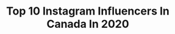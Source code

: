 ---
title: Top 10 Instagram Influencers In Canada In 2020
description: >-
  Find top Instagram influencers in Canada in 2020. Most popular hashtags: #discoverunder5k #model #prettylittleiiinspo #vancouver.
platform: Instagram
profiles:
  - username: "aliciahillturner"
    fullname: >-
      hey i’m alicia 💗🎀🌸
    location: "Canada"
    followers: 6061
    engagement: 1580
    commentsToLikes: 0.180559
    avatar: "https://instagram.fhre1-1.fna.fbcdn.net/v/t51.2885-19/s320x320/87713935_777759809379068_3067624663967334400_n.jpg?_nc_ht=instagram.fhre1-1.fna.fbcdn.net&_nc_ohc=NqsSsLc_TzYAX8bWitp&oh=672518adaab8280d9ca8d031ee290f77&oe=5EB0A615"
    verified: false
    hashtags: "#coronavirus"
  - username: "nicolepwhui"
    fullname: >-
      Nicole H ✈ Travel | Fashion
    location: "Canada"
    followers: 5005
    engagement: 2403
    commentsToLikes: 0.362044
    avatar: "https://scontent-sea1-1.cdninstagram.com/v/t51.2885-19/s320x320/75629053_447856076110513_7529923361833484288_n.jpg?_nc_ht=scontent-sea1-1.cdninstagram.com&_nc_ohc=kqs4b0nbY00AX_jB-HF&oh=21a206849b6a9688c18fe231e899a446&oe=5EA575B0"
    verified: false
    hashtags: "#traveladdict, #roamingwomen, #hongkonginsta, #girlvsglobe"
  - username: "vanora.lo"
    fullname: >-
      VANORA LO | Vancouver
    location: "Canada"
    followers: 2211
    engagement: 2644
    commentsToLikes: 0.148548
    avatar: "https://scontent-lhr8-1.cdninstagram.com/v/t51.2885-19/s320x320/91032178_625505764958943_3199807449347391488_n.jpg?_nc_ht=scontent-lhr8-1.cdninstagram.com&_nc_ohc=OkSCBlA6sDUAX-13_RT&oh=aac3ada7cceb5dde958b05fb33947e16&oe=5EBC62DD"
    verified: false
    hashtags: "#vintagevibes, #fendivintage, #fashionbruh, #verre"
  - username: "erin22xoxo"
    fullname: >-
      ⚓ Erin ⚓ | Toronto Lifestyle
    location: "Canada"
    followers: 7147
    engagement: 1749
    commentsToLikes: 0.466965
    avatar: "https://scontent-atl3-1.cdninstagram.com/v/t51.2885-19/s320x320/91887769_2968262896545167_4061953371592982528_n.jpg?_nc_ht=scontent-atl3-1.cdninstagram.com&_nc_ohc=i6YrgsUtw_0AX_i_jpa&oh=92b0fd719bed1020550ff183e4c295fb&oe=5EBC41DE"
    verified: false
    hashtags: "#hydrasplash, #strongertogether, #tuesdaythoughts, #tmithursday"
  - username: "tangerinca"
    fullname: >-
      AVE MARIA
    location: "Canada"
    followers: 2728
    engagement: 2706
    commentsToLikes: 0.159722
    avatar: "https://scontent-ams4-1.cdninstagram.com/v/t51.2885-19/s320x320/18879258_150683038808751_7668313551777300480_n.jpg?_nc_ht=scontent-ams4-1.cdninstagram.com&_nc_ohc=AZz1psXAeokAX8dCbs-&oh=64b1572a63ce9913e80a2fea14ce4b29&oe=5EB99829"
    verified: false
    hashtags: ""
  - username: "danieladibfitness"
    fullname: >-
      Daniela Dib Fitness
    location: "Canada"
    followers: 16257
    engagement: 970
    commentsToLikes: 0.090375
    avatar: "https://scontent-lhr8-1.cdninstagram.com/v/t51.2885-19/s320x320/77009934_546253696166410_4984710031233515520_n.jpg?_nc_ht=scontent-lhr8-1.cdninstagram.com&_nc_ohc=6h1ul2_52JQAX9uvqZF&oh=086df37716b5188750674bde84e01eb3&oe=5EBBA227"
    verified: false
    hashtags: "#health, #photographer, #kingstreet, #onesie"
  - username: "velow1k"
    fullname: >-
      VELOW🥱
    location: "Canada"
    followers: 2171
    engagement: 2458
    commentsToLikes: 0.114290
    avatar: "https://scontent-lhr8-1.cdninstagram.com/v/t51.2885-19/s320x320/74797768_562308684526553_3483714369685028864_n.jpg?_nc_ht=scontent-lhr8-1.cdninstagram.com&_nc_ohc=F8NckCohaw8AX-dzW9m&oh=8e42f5dd93fd8d6a82729942fe4ca61f&oe=5EBBEE5E"
    verified: false
    hashtags: "#happybirthday, #birdbox, #freestyle, #freeda"
  - username: "elly.mayday"
    fullname: >-
      Elly Mayday
    location: "Canada"
    followers: 99095
    engagement: 1087
    commentsToLikes: 0.061228
    avatar: "https://scontent-ams4-1.cdninstagram.com/v/t51.2885-19/s320x320/47356235_1918412511590532_1224784828684042240_n.jpg?_nc_ht=scontent-ams4-1.cdninstagram.com&_nc_ohc=FdNhab2dAOoAX-8Xb6v&oh=13d3083d888b5ec860518f86dc9c21be&oe=5EB90217"
    verified: true
    hashtags: "#inspire, #baldgirls, #cancer, #alopecia"
  - username: "trayrush"
    fullname: >-
      Tray Rush
    location: "Canada"
    followers: 188137
    engagement: 663
    commentsToLikes: 0.038791
    avatar: "https://scontent-lhr8-1.cdninstagram.com/v/t51.2885-19/s320x320/17494076_179484402566520_6060003845960892416_a.jpg?_nc_ht=scontent-lhr8-1.cdninstagram.com&_nc_ohc=Va4cWxemEdsAX-qTOtV&oh=39589191a883395b425ef410ead795b6&oe=5EBA2A17"
    verified: false
    hashtags: "#birthdayvibes, #31, #agingbackwards"
  - username: "helia_jalilnezhad"
    fullname: >-
      Helia
    location: "Canada"
    followers: 597608
    engagement: 1457
    commentsToLikes: 0.040757
    avatar: "https://scontent-lhr8-1.cdninstagram.com/v/t51.2885-19/s320x320/83522604_184913489480921_6182328212517814272_n.jpg?_nc_ht=scontent-lhr8-1.cdninstagram.com&_nc_ohc=nKTZlRtstl0AX-XZWvS&oh=a8c27c64b0d57d0a5d1f2054ec530aaa&oe=5EB8DBBB"
    verified: false
    hashtags: "#artist, #fashion, #afghansong, #bath"
cities:
  - name: Toronto
    link: /instagram/canada/toronto
  - name: Montreal
    link: /instagram/canada/montreal
  - name: Vancouver
    link: /instagram/canada/vancouver
---
